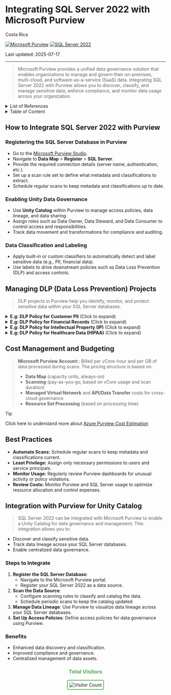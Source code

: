 # Integrating SQL Server 2022 with Microsoft Purview

Costa Rica

[![Microsoft Purview](https://img.shields.io/badge/Microsoft-Purview-blue)](https://learn.microsoft.com/en-us/azure/purview/)
[![SQL Server 2022](https://img.shields.io/badge/SQL%20Server%202022-blue)](https://learn.microsoft.com/en-us/sql/sql-server/?view=sql-server-ver15)

Last updated: 2025-07-17

---

> Microsoft Purview provides a unified data governance solution that enables organizations to manage and govern their on-premises, multi-cloud, and software-as-a-service (SaaS) data. Integrating SQL Server 2022 with Purview allows you to discover, classify, and manage sensitive data, enforce compliance, and monitor data usage across your organization.

<details>
<summary>List of References</summary>

- [Microsoft Purview Documentation](https://learn.microsoft.com/en-us/azure/purview/)
- [SQL Server 2022 Documentation](https://learn.microsoft.com/en-us/sql/sql-server/?view=sql-server-ver15)
- [Purview Data Loss Prevention](https://learn.microsoft.com/en-us/azure/purview/concept-data-loss-prevention)
- [Azure Pricing Calculator](https://azure.microsoft.com/en-us/pricing/calculator/)

</details>

<details>
<summary>Table of Content </summary>

- [How to Integrate SQL Server 2022 with Purview](#how-to-integrate-sql-server-2022-with-purview)
  - [Registering the SQL Server Database in Purview](#registering-the-sql-server-database-in-purview)
  - [Enabling Unity Data Governance](#enabling-unity-data-governance)
  - [Data Classification and Labeling](#data-classification-and-labeling)
- [Managing DLP Data Loss Prevention Projects](#managing-dlp-data-loss-prevention-projects)
- [Cost Management and Budgeting](#cost-management-and-budgeting)
- [Best Practices](#best-practices)
- [Integration with Purview for Unity Catalog](#integration-with-purview-for-unity-catalog)
  - [Steps to Integrate](#steps-to-integrate)
  - [Benefits](#benefits)

</details>

## How to Integrate SQL Server 2022 with Purview

### Registering the SQL Server Database in Purview

- Go to the [Microsoft Purview Studio](https://web.purview.azure.com/).
- Navigate to **Data Map** > **Register** > **SQL Server**.
- Provide the required connection details (server name, authentication, etc.).
- Set up a scan rule set to define what metadata and classifications to extract.
- Schedule regular scans to keep metadata and classifications up to date.

### Enabling Unity Data Governance

- Use **Unity Catalog** within Purview to manage access policies, data lineage, and data sharing.
- Assign roles such as Data Owner, Data Steward, and Data Consumer to control access and responsibilities.
- Track data movement and transformations for compliance and auditing.

### Data Classification and Labeling

- Apply built-in or custom classifiers to automatically detect and label sensitive data (e.g., PII, financial data).
- Use labels to drive downstream policies such as Data Loss Prevention (DLP) and access controls.

## Managing DLP (Data Loss Prevention) Projects

> DLP projects in Purview help you identify, monitor, and protect sensitive data within your SQL Server databases.

<details>
<summary><b>E.g: DLP Policy for Customer PII</b> (Click to expand)</summary>

> Prevent unauthorized export of customer personally identifiable information (PII).

**Steps:**

1. **Create a DLP Policy:** In Purview, define a policy targeting tables/columns with PII (e.g., email, SSN).
2. **Define Detection Rules:** Use built-in or custom classifiers to identify PII fields.
3. **Set Actions:**  
   - Alert data owners when PII is accessed or exported.
   - Optionally, block export or require additional approval for sensitive data.
4. **Monitor and Audit:** Use Purview’s monitoring dashboard to track policy violations and data access patterns.

</details>

<details>
<summary><b>E.g: DLP Policy for Financial Records</b> (Click to expand)</summary>

> Prevent unauthorized access or leak of payroll, tax records, and bank account data.

**Steps:**

1. **Create a DLP Policy:** Target tables like `Payroll`, `Invoices`, or `TaxDocuments`.
2. **Define Detection Rules:** Use financial classifiers to detect fields like `account_number`, `routing_number`, `salary`, etc.
3. **Set Actions:**  
   - Mask fields for non-authorized users.  
   - Trigger real-time alerts for exports or downloads.
4. **Monitor and Audit:** Audit trail of accesses to sensitive financial information.

</details>

<details>
<summary><b>E.g: DLP Policy for Intellectual Property (IP)</b> (Click to expand)</summary>

> Protect proprietary formulas, product designs, or source code stored in SQL Server.

**Steps:**

1. **Create a DLP Policy:** Focus on R&D tables like `ProductDesign`, `AlgorithmSpecs`, or `Blueprints`.
2. **Define Detection Rules:** Customize classifiers using keywords or phrases tied to internal IP.
3. **Set Actions:**  
   - Block queries from external users or consultants.  
   - Require dual-approval for exports or backups.
4. **Monitor and Audit:** Flag and investigate unusual access patterns.

</details>

<details>
<summary><b>E.g: DLP Policy for Healthcare Data (HIPAA)</b> (Click to expand)</summary>

> Comply with healthcare regulations by securing patient records and medical history.

**Steps:**

1. **Create a DLP Policy:** Target tables containing `diagnosis_codes`, `treatment_notes`, or `insurance_info`.
2. **Define Detection Rules:** Enable built-in classifiers for HIPAA-related entities such as `Patient ID`, `Diagnosis`, `Prescriptions`.
3. **Set Actions:**  
   - Encrypt or mask records during query outputs.  
   - Notify compliance officers of any unauthorized attempts.
4. **Monitor and Audit:** Include incident tracking for audits and regulatory reporting.

</details>

## Cost Management and Budgeting

> **Microsoft Purview Account:**: Billed per vCore-hour and per GB of data processed during scans.
> The pricing structure is based on:
>
> - **Data Map** (capacity units, always-on)
> - **Scanning** (pay-as-you-go, based on vCore usage and scan duration)
> - **Managed Virtual Network** and **API/Data Transfer** costs for cross-cloud governance
> - **Resource Set Processing** (based on processing time)

> [!TIP]
> Click here to understand more about [Azure Purview Cost Estimation](../../Purview/Cost-Estimation.md)

## Best Practices

- **Automate Scans:** Schedule regular scans to keep metadata and classifications current.
- **Least Privilege:** Assign only necessary permissions to users and service principals.
- **Monitor Usage:** Regularly review Purview dashboards for unusual activity or policy violations.
- **Review Costs:** Monitor Purview and SQL Server usage to optimize resource allocation and control expenses.

## Integration with Purview for Unity Catalog

> SQL Server 2022 can be integrated with Microsoft Purview to enable a Unity Catalog for data governance and management. This integration allows you to:

- Discover and classify sensitive data.
- Track data lineage across your SQL Server databases.
- Enable centralized data governance.

### Steps to Integrate

1. **Register the SQL Server Database**:
   - Navigate to the Microsoft Purview portal.
   - Register your SQL Server 2022 as a data source.
2. **Scan the Data Source**:
   - Configure scanning rules to classify and catalog the data.
   - Schedule periodic scans to keep the catalog updated.
3. **Manage Data Lineage**: Use Purview to visualize data lineage across your SQL Server databases.
4. **Set Up Access Policies**: Define access policies for data governance using Purview.

### Benefits

- Enhanced data discovery and classification.
- Improved compliance and governance.
- Centralized management of data assets.

<div align="center">
  <h3 style="color: #4CAF50;">Total Visitors</h3>
  <img src="https://profile-counter.glitch.me/brown9804/count.svg" alt="Visitor Count" style="border: 2px solid #4CAF50; border-radius: 5px; padding: 5px;"/>
</div>
